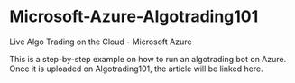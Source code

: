 # Microsoft-Azure-Algotrading101
Live Algo Trading on the Cloud - Microsoft Azure

This is a step-by-step example on how to run an algotrading bot on Azure. Once it is uploaded on Algotrading101, the article will be linked here.

